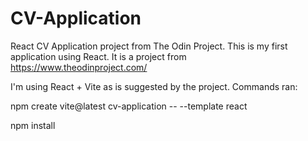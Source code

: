 # CV-Application
React CV Application project from The Odin Project.
This is my first application using React.
It is a project from https://www.theodinproject.com/

I'm using React + Vite as is suggested by the project.
Commands ran:

npm create vite@latest cv-application -- --template react

npm install
